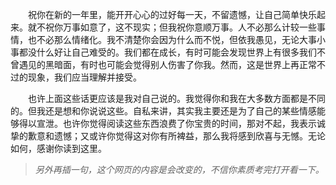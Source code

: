 
　　祝你在新的一年里，能开开心心的过好每一天，不留遗憾，让自己简单快乐起来。就不祝你万事如意了，这不现实；但我祝你意顺万事。人不必那么计较一些事情，也不必那么情绪化。我不清楚你会因为什么而不悦，但依我愚见，无论大事小事都没什么好让自己难受的。我们都在成长，有时可能会发现世界上有很多我们不曾遇见的黑暗面，有时也可能会觉得别人伤害了你我。然而，这是世界上再正常不过的现象，我们应当理解并接受。

　　也许上面这些话更应该是我对自己说的。我觉得你和我在大多数方面都是不同的。但我还是想和你说说这些。自私来讲，其实我主要还是为了自己的某些情感能够得以宣泄。也许你觉得阅读这些东西浪费了你宝贵的时间，那对不起，我表示诚挚的歉意和遗憾；又或许你觉得这对你有所裨益，那么我将感到欣喜与无憾。无论如何，感谢你读到这里。

> *另外再插一句，这个网页的内容是会改变的，不信你素质考完打开看一下。*
